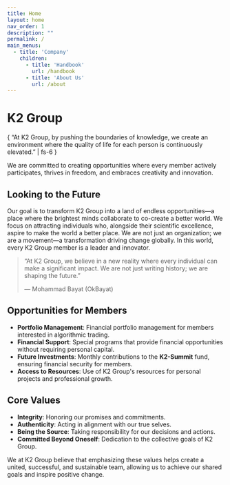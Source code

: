 ```yaml
---
title: Home
layout: home
nav_order: 1
description: ""
permalink: /
main_menus:
  - title: 'Company'
    children:
      - title: 'Handbook'
        url: /handbook
      - title: 'About Us'
        url: /about
---
```


# K2 Group

{ “At K2 Group, by pushing the boundaries of knowledge, we create an environment where the quality of life for each person is continuously elevated.” | fs-6 }

We are committed to creating opportunities where every member actively participates, thrives in freedom, and embraces creativity and innovation.

## Looking to the Future

Our goal is to transform K2 Group into a land of endless opportunities—a place where the brightest minds collaborate to co-create a better world. We focus on attracting individuals who, alongside their scientific excellence, aspire to make the world a better place. We are not just an organization; we are a movement—a transformation driving change globally. In this world, every K2 Group member is a leader and innovator.

> “At K2 Group, we believe in a new reality where every individual can make a significant impact. We are not just writing history; we are shaping the future.”
>
> — Mohammad Bayat (OkBayat)

## Opportunities for Members
- **Portfolio Management**: Financial portfolio management for members interested in algorithmic trading.
- **Financial Support**: Special programs that provide financial opportunities without requiring personal capital.
- **Future Investments**: Monthly contributions to the **K2-Summit** fund, ensuring financial security for members.
- **Access to Resources**: Use of K2 Group's resources for personal projects and professional growth.

## Core Values
- **Integrity**: Honoring our promises and commitments.
- **Authenticity**: Acting in alignment with our true selves.
- **Being the Source**: Taking responsibility for our decisions and actions.
- **Committed Beyond Oneself**: Dedication to the collective goals of K2 Group.

We at K2 Group believe that emphasizing these values helps create a united, successful, and sustainable team, allowing us to achieve our shared goals and inspire positive change.
